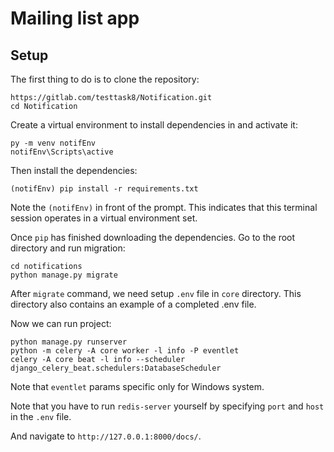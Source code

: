 # Mailing list app

## Setup

The first thing to do is to clone the repository:
```shell
https://gitlab.com/testtask8/Notification.git
cd Notification
```
Create a virtual environment to install dependencies in and activate it:

```shell
py -m venv notifEnv
notifEnv\Scripts\active
```
Then install the dependencies:
```shell
(notifEnv) pip install -r requirements.txt 
```
Note the `(notifEnv)` in front of the prompt. 
This indicates that this terminal session operates in a virtual environment set.

Once `pip` has finished downloading the dependencies. 
Go to the root directory and run migration:
```shell
cd notifications
python manage.py migrate
```
After `migrate` command, we need setup `.env` file in `core` directory. 
This directory also contains an example of a completed .env file.

Now we can run project:
```shell
python manage.py runserver
python -m celery -A core worker -l info -P eventlet
celery -A core beat -l info --scheduler django_celery_beat.schedulers:DatabaseScheduler
```
Note that `eventlet` params specific only for Windows system.

Note that you have to run `redis-server` yourself by specifying 
`port` and `host` in the `.env` file.

And navigate to `http://127.0.0.1:8000/docs/`.






